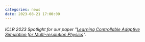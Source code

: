 ```yaml
---
categories: news
date: 2023-08-21 17:00:00
---
```


###### ICLR 2023 Spotlight for our paper "[Learning Controllable Adaptive Simulation for Multi-resolution Physics](https://openreview.net/forum?id=PbfgkZ2HdbE)".
